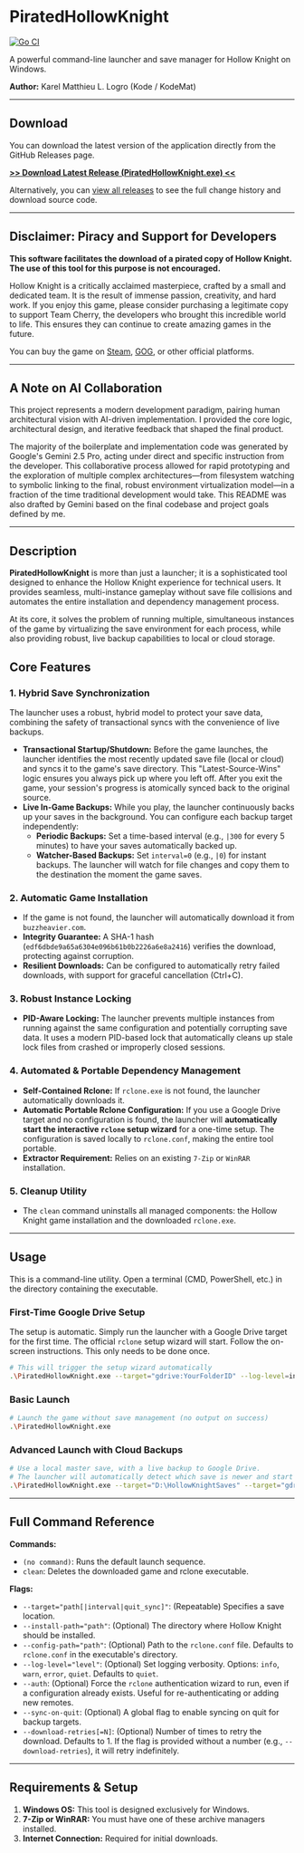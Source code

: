 # PiratedHollowKnight

[![Go CI](https://github.com/KodeMat/PiratedHollowKnight/actions/workflows/ci.yml/badge.svg)](https://github.com/KodeMat/PiratedHollowKnight/actions/workflows/ci.yml)

A powerful command-line launcher and save manager for Hollow Knight on Windows.

**Author:** Karel Matthieu L. Logro (Kode / KodeMat)

---

## Download

You can download the latest version of the application directly from the GitHub Releases page.

[**>> Download Latest Release (PiratedHollowKnight.exe) <<**](https://github.com/KodeMat/PiratedHollowKnight/releases/latest/download/PiratedHollowKnight.exe)

Alternatively, you can [view all releases](https://github.com/KodeMat/PiratedHollowKnight/releases/latest) to see the full change history and download source code.

---

## Disclaimer: Piracy and Support for Developers

**This software facilitates the download of a pirated copy of Hollow Knight. The use of this tool for this purpose is not encouraged.**

Hollow Knight is a critically acclaimed masterpiece, crafted by a small and dedicated team. It is the result of immense passion, creativity, and hard work. If you enjoy this game, please consider purchasing a legitimate copy to support Team Cherry, the developers who brought this incredible world to life. This ensures they can continue to create amazing games in the future.

You can buy the game on [Steam](https://store.steampowered.com/app/367520/Hollow_Knight/), [GOG](https://www.gog.com/game/hollow_knight), or other official platforms.

---
## A Note on AI Collaboration

This project represents a modern development paradigm, pairing human architectural vision with AI-driven implementation. I provided the core logic, architectural design, and iterative feedback that shaped the final product.

The majority of the boilerplate and implementation code was generated by Google's Gemini 2.5 Pro, acting under direct and specific instruction from the developer. This collaborative process allowed for rapid prototyping and the exploration of multiple complex architectures—from filesystem watching to symbolic linking to the final, robust environment virtualization model—in a fraction of the time traditional development would take. This README was also drafted by Gemini based on the final codebase and project goals defined by me.

---

## Description

**PiratedHollowKnight** is more than just a launcher; it is a sophisticated tool designed to enhance the Hollow Knight experience for technical users. It provides seamless, multi-instance gameplay without save file collisions and automates the entire installation and dependency management process.

At its core, it solves the problem of running multiple, simultaneous instances of the game by virtualizing the save environment for each process, while also providing robust, live backup capabilities to local or cloud storage.

## Core Features

### 1. Hybrid Save Synchronization

The launcher uses a robust, hybrid model to protect your save data, combining the safety of transactional syncs with the convenience of live backups.

-   **Transactional Startup/Shutdown:** Before the game launches, the launcher identifies the most recently updated save file (local or cloud) and syncs it to the game's save directory. This "Latest-Source-Wins" logic ensures you always pick up where you left off. After you exit the game, your session's progress is atomically synced back to the original source.
-   **Live In-Game Backups:** While you play, the launcher continuously backs up your saves in the background. You can configure each backup target independently:
    -   **Periodic Backups:** Set a time-based interval (e.g., `|300` for every 5 minutes) to have your saves automatically backed up.
    -   **Watcher-Based Backups:** Set `interval=0` (e.g., `|0`) for instant backups. The launcher will watch for file changes and copy them to the destination the moment the game saves.

### 2. Automatic Game Installation
- If the game is not found, the launcher will automatically download it from `buzzheavier.com`.
- **Integrity Guarantee:** A SHA-1 hash (`edf6dbde9a65a6304e096b61b0b2226a6e8a2416`) verifies the download, protecting against corruption.
- **Resilient Downloads:** Can be configured to automatically retry failed downloads, with support for graceful cancellation (Ctrl+C).

### 3. Robust Instance Locking
- **PID-Aware Locking:** The launcher prevents multiple instances from running against the same configuration and potentially corrupting save data. It uses a modern PID-based lock that automatically cleans up stale lock files from crashed or improperly closed sessions.

### 4. Automated & Portable Dependency Management
- **Self-Contained Rclone:** If `rclone.exe` is not found, the launcher automatically downloads it.
- **Automatic Portable Rclone Configuration:** If you use a Google Drive target and no configuration is found, the launcher will **automatically start the interactive `rclone` setup wizard** for a one-time setup. The configuration is saved locally to `rclone.conf`, making the entire tool portable.
- **Extractor Requirement:** Relies on an existing `7-Zip` or `WinRAR` installation.

### 5. Cleanup Utility
- The `clean` command uninstalls all managed components: the Hollow Knight game installation and the downloaded `rclone.exe`.

---

## Usage

This is a command-line utility. Open a terminal (CMD, PowerShell, etc.) in the directory containing the executable.

### First-Time Google Drive Setup
The setup is automatic. Simply run the launcher with a Google Drive target for the first time. The official `rclone` setup wizard will start. Follow the on-screen instructions. This only needs to be done once.
```sh
# This will trigger the setup wizard automatically
.\PiratedHollowKnight.exe --target="gdrive:YourFolderID" --log-level=info
```

### Basic Launch
```sh
# Launch the game without save management (no output on success)
.\PiratedHollowKnight.exe
```

### Advanced Launch with Cloud Backups
```sh
# Use a local master save, with a live backup to Google Drive.
# The launcher will automatically detect which save is newer and start from there.
.\PiratedHollowKnight.exe --target="D:\HollowKnightSaves" --target="gdrive:YourFolderID|0|true" --log-level=info
```

---

## Full Command Reference

**Commands:**
- `(no command)`: Runs the default launch sequence.
- `clean`: Deletes the downloaded game and rclone executable.

**Flags:**
- `--target="path[|interval|quit_sync]"`: (Repeatable) Specifies a save location.
- `--install-path="path"`: (Optional) The directory where Hollow Knight should be installed.
- `--config-path="path"`: (Optional) Path to the `rclone.conf` file. Defaults to `rclone.conf` in the executable's directory.
- `--log-level="level"`: (Optional) Set logging verbosity. Options: `info`, `warn`, `error`, `quiet`. Defaults to `quiet`.
- `--auth`: (Optional) Force the `rclone` authentication wizard to run, even if a configuration already exists. Useful for re-authenticating or adding new remotes.
- `--sync-on-quit`: (Optional) A global flag to enable syncing on quit for backup targets.
- `--download-retries[=N]`: (Optional) Number of times to retry the download. Defaults to 1. If the flag is provided without a number (e.g., `--download-retries`), it will retry indefinitely.

---

## Requirements & Setup

1.  **Windows OS:** This tool is designed exclusively for Windows.
2.  **7-Zip or WinRAR:** You must have one of these archive managers installed.
3.  **Internet Connection:** Required for initial downloads.
